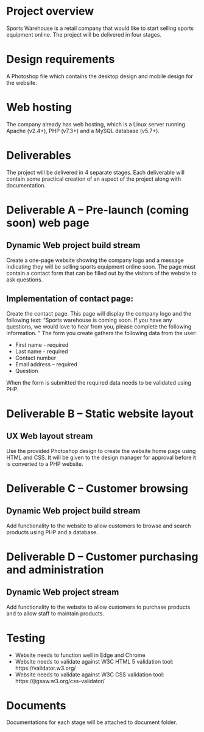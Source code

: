 # Project overview
<p>
Sports Warehouse is a retail company that would like to start selling sports equipment online. The project will be delivered in four stages.
</p>

# Design requirements
A Photoshop file which contains the desktop design and mobile design for the website.
# Web hosting 
The company already has web hosting, which is a Linux server running Apache (v2.4+), PHP (v7.3+) and a MySQL database (v5.7+).

# Deliverables
The project will be delivered in 4 separate stages. Each deliverable will contain some practical creation of an aspect of the project along with documentation.

# Deliverable A – Pre-launch (coming soon) web page
<h2>Dynamic Web project build stream</h2>
<p>Create a one-page website showing the company logo and a message indicating they will be selling sports equipment online soon. The page must contain a contact form that can be filled out by the visitors of the website to ask questions.</p>

<h2>Implementation of contact page:</h2>
<p>Create the contact page. This page will display the company logo and the following text:
“Sports warehouse is coming soon. If you have any questions, we would love to hear from you, please complete the following information. “
The form you create gathers the following data from the user:</p>
<ul>
<li>
First name - required
</li>
<li>
Last name - required
</li>
<li>
Contact number 
</li>
<li>
Email address – required
</li>
<li>
Question 
</li>
</ul>
<p>When the form is submitted the required data needs to be validated using PHP.</p>


# Deliverable B – Static website layout
<h2>UX Web layout stream</h2>
<p>Use the provided Photoshop design to create the website home page using HTML and CSS. It will be given to the design manager for approval before it is converted to a PHP website.</p>

# Deliverable C – Customer browsing
<h2>Dynamic Web project build stream</h2>
<p>Add functionality to the website to allow customers to browse and search products using PHP and a database.</p>

# Deliverable D – Customer purchasing and administration
<h2>Dynamic Web project stream</h2>
<p>Add functionality to the website to allow customers to purchase products and to allow staff to maintain products.</p>


# Testing
<ul>
<li>Website needs to function well in Edge and Chrome</li>
<li>Website needs to validate against W3C HTML 5 validation tool:  https://validator.w3.org/ </li>
<li>Website needs to validate against W3C CSS validation tool: https://jigsaw.w3.org/css-validator/ </li>
</ul>

# Documents
Documentations for each stage will be attached to document folder.  
